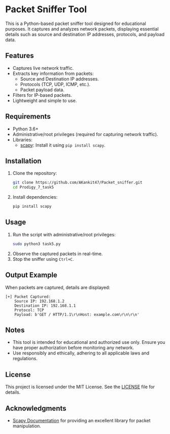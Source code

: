
# Packet Sniffer Tool

This is a Python-based packet sniffer tool designed for educational purposes. It captures and analyzes network packets, displaying essential details such as source and destination IP addresses, protocols, and payload data.

## Features
- Captures live network traffic.
- Extracts key information from packets:
  - Source and Destination IP addresses.
  - Protocols (TCP, UDP, ICMP, etc.).
  - Packet payload data.
- Filters for IP-based packets.
- Lightweight and simple to use.

## Requirements
- Python 3.6+
- Administrative/root privileges (required for capturing network traffic).
- Libraries:
  - [scapy](https://scapy.net/): Install it using `pip install scapy`.

## Installation
1. Clone the repository:
   ```bash
   git clone https://github.com/AKankit47/Packet_sniffer.git
   cd Prodigy_7_task5
   ```
2. Install dependencies:
   ```bash
   pip install scapy
   ```

## Usage
1. Run the script with administrative/root privileges:
   ```bash
   sudo python3 task5.py
   ```
2. Observe the captured packets in real-time.
3. Stop the sniffer using `Ctrl+C`.

## Output Example
When packets are captured, details are displayed:
```
[+] Packet Captured:
    Source IP: 192.168.1.2
    Destination IP: 192.168.1.1
    Protocol: TCP
    Payload: b'GET / HTTP/1.1\r\nHost: example.com\r\n\r\n'
```

## Notes
- This tool is intended for educational and authorized use only. Ensure you have proper authorization before monitoring any network.
- Use responsibly and ethically, adhering to all applicable laws and regulations.

## License
This project is licensed under the MIT License. See the [LICENSE](LICENSE) file for details.

## Acknowledgments
- [Scapy Documentation](https://scapy.readthedocs.io/) for providing an excellent library for packet manipulation.
